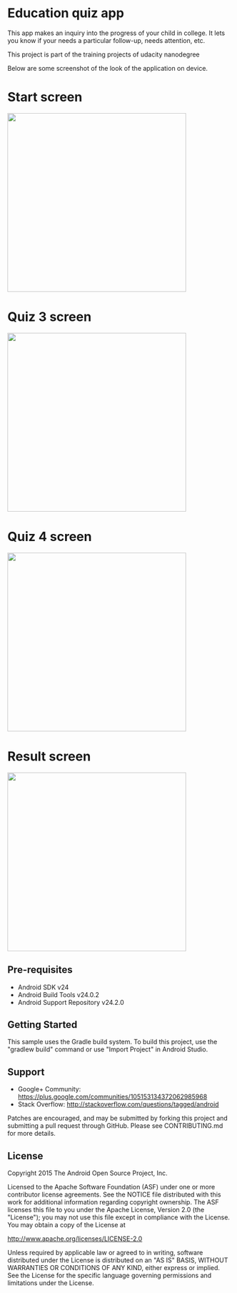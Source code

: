 Education quiz app
===================================
This app makes an inquiry into the progress of your child in college. It lets you know if your needs a particular follow-up, needs attention, etc.

This project is part of the training projects of udacity nanodegree

Below are some screenshot of the look of the application on device.

# Start screen

<img src="quizappscreenshots/startscreen.png" width="400" >


# Quiz 3 screen
<img src="quizappscreenshots/quiz3screen.png" width="400" >


# Quiz 4 screen
<img src="quizappscreenshots/quiz15screen.png" width="400" >


# Result screen
<img src="quizappscreenshots/resultscreen.png" width="400" >


Pre-requisites
--------------

- Android SDK v24
- Android Build Tools v24.0.2
- Android Support Repository v24.2.0

Getting Started
---------------

This sample uses the Gradle build system. To build this project, use the
"gradlew build" command or use "Import Project" in Android Studio.

Support
-------

- Google+ Community: https://plus.google.com/communities/105153134372062985968
- Stack Overflow: http://stackoverflow.com/questions/tagged/android

Patches are encouraged, and may be submitted by forking this project and
submitting a pull request through GitHub. Please see CONTRIBUTING.md for more details.

License
-------

Copyright 2015 The Android Open Source Project, Inc.

Licensed to the Apache Software Foundation (ASF) under one or more contributor
license agreements.  See the NOTICE file distributed with this work for
additional information regarding copyright ownership.  The ASF licenses this
file to you under the Apache License, Version 2.0 (the "License"); you may not
use this file except in compliance with the License.  You may obtain a copy of
the License at

http://www.apache.org/licenses/LICENSE-2.0

Unless required by applicable law or agreed to in writing, software
distributed under the License is distributed on an "AS IS" BASIS, WITHOUT
WARRANTIES OR CONDITIONS OF ANY KIND, either express or implied.  See the
License for the specific language governing permissions and limitations under
the License.

